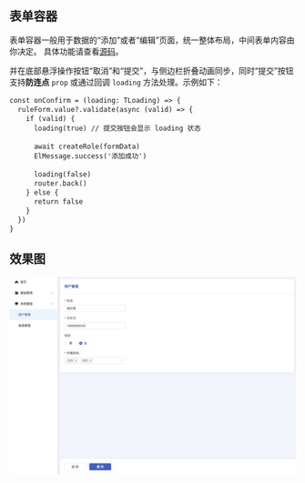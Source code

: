 ## 表单容器

表单容器一般用于数据的“添加”或者“编辑”页面，统一整体布局，中间表单内容由你决定。 具体功能请查看[源码](https://github.com/wjw-gavin/vue3-vite-ts-element-plus/blob/vue_nest/src/components/FormWrap/index.vue)。

并在底部悬浮操作按钮“取消”和“提交”，与侧边栏折叠动画同步，同时“提交”按钮支持**防连点** `prop` 或通过回调 `loading` 方法处理。示例如下：

```ts{[4,9]}
const onConfirm = (loading: TLoading) => {
  ruleForm.value?.validate(async (valid) => {
    if (valid) {
      loading(true) // 提交按钮会显示 loading 状态

      await createRole(formData)
      ElMessage.success('添加成功')

      loading(false)
      router.back()
    } else {
      return false
    }
  })
}
```

## 效果图

![form.png](../../images/form.png)
